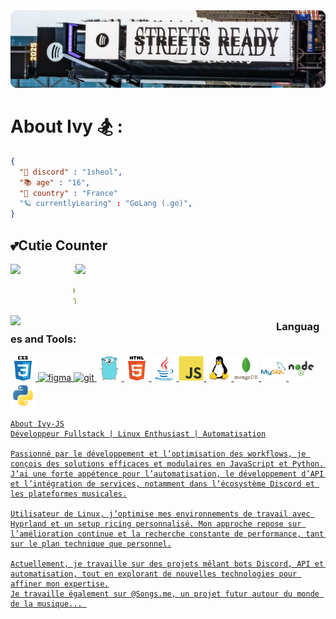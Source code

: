 <div align="center">
  <img src="carti.png" />
</div>



# About Ivy 🏂 : 
```json
{
  "🌸 discord" : "1sheol", 
  "📚 age" : "16",
  "🏴 country" : "France"
  "🪐 currentlyLearing" : "GoLang (.go)",
}
``` 

## **💕Cutie Counter**
<a href="https://discord.com/users/921126770340683886"><img align="right" width=400 src="https://count.getloli.com/get/@Ivy-js?theme=rule34"></a>
<a href="https://github.com/ivy-js"><img align="left" width="100" src="https://github.com/ivy-js.png"></a>

```yaml
Jvous vois ceux qui visitent :^)

Hehe~ another cutie has been caught.
Thx to all visitors
```


<a href="https://discord.com/users/1114616280138395738"><img align="left" width="425" src="https://lanyard.kyrie25.dev/api/1114616280138395738?theme=dark&?showBanner=animated&waveColor=transparent"></a>



<h3 align="left">Languages and Tools:</h3>
<p align="left"> <a href="https://www.w3schools.com/css/" target="_blank" rel="noreferrer"> <img src="https://raw.githubusercontent.com/devicons/devicon/master/icons/css3/css3-original-wordmark.svg" alt="css3" width="40" height="40"/> </a> <a href="https://www.figma.com/" target="_blank" rel="noreferrer"> <img src="https://www.vectorlogo.zone/logos/figma/figma-icon.svg" alt="figma" width="40" height="40"/> </a> <a href="https://git-scm.com/" target="_blank" rel="noreferrer"> <img src="https://www.vectorlogo.zone/logos/git-scm/git-scm-icon.svg" alt="git" width="40" height="40"/> </a> <a href="https://golang.org" target="_blank" rel="noreferrer"> <img src="https://raw.githubusercontent.com/devicons/devicon/master/icons/go/go-original.svg" alt="go" width="40" height="40"/> </a> <a href="https://www.w3.org/html/" target="_blank" rel="noreferrer"> <img src="https://raw.githubusercontent.com/devicons/devicon/master/icons/html5/html5-original-wordmark.svg" alt="html5" width="40" height="40"/> </a> <a href="https://www.java.com" target="_blank" rel="noreferrer"> <img src="https://raw.githubusercontent.com/devicons/devicon/master/icons/java/java-original.svg" alt="java" width="40" height="40"/> </a> <a href="https://developer.mozilla.org/en-US/docs/Web/JavaScript" target="_blank" rel="noreferrer"> <img src="https://raw.githubusercontent.com/devicons/devicon/master/icons/javascript/javascript-original.svg" alt="javascript" width="40" height="40"/> </a> <a href="https://www.linux.org/" target="_blank" rel="noreferrer"> <img src="https://raw.githubusercontent.com/devicons/devicon/master/icons/linux/linux-original.svg" alt="linux" width="40" height="40"/> </a> <a href="https://www.mongodb.com/" target="_blank" rel="noreferrer"> <img src="https://raw.githubusercontent.com/devicons/devicon/master/icons/mongodb/mongodb-original-wordmark.svg" alt="mongodb" width="40" height="40"/> </a> <a href="https://www.mysql.com/" target="_blank" rel="noreferrer"> <img src="https://raw.githubusercontent.com/devicons/devicon/master/icons/mysql/mysql-original-wordmark.svg" alt="mysql" width="40" height="40"/> </a> <a href="https://nodejs.org" target="_blank" rel="noreferrer"> <img src="https://raw.githubusercontent.com/devicons/devicon/master/icons/nodejs/nodejs-original-wordmark.svg" alt="nodejs" width="40" height="40"/> </a> <a href="https://www.python.org" target="_blank" rel="noreferrer"> <img src="https://raw.githubusercontent.com/devicons/devicon/master/icons/python/python-original.svg" alt="python" width="40" height="40"/> </a> <a href="https://www.typescriptlang.org/" target="_blank" rel="noreferrer">

```
About Ivy-JS
Développeur Fullstack | Linux Enthusiast | Automatisation

Passionné par le développement et l’optimisation des workflows, je conçois des solutions efficaces et modulaires en JavaScript et Python. J’ai une forte appétence pour l’automatisation, le développement d’API et l’intégration de services, notamment dans l’écosystème Discord et les plateformes musicales.

Utilisateur de Linux, j’optimise mes environnements de travail avec Hyprland et un setup ricing personnalisé. Mon approche repose sur l’amélioration continue et la recherche constante de performance, tant sur le plan technique que personnel.

Actuellement, je travaille sur des projets mêlant bots Discord, API et automatisation, tout en explorant de nouvelles technologies pour affiner mon expertise.
Je travaille également sur @Songs.me, un projet futur autour du monde de la musique... 
```

